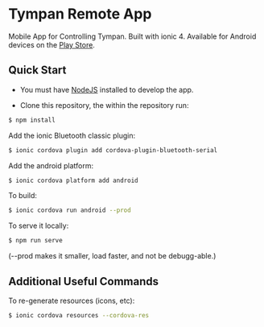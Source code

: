 # Tympan Remote App

Mobile App for Controlling Tympan. Built with ionic 4.  Available for Android devices on the [Play Store](https://play.google.com/store/apps/details?id=com.creare.tympanRemote).

## Quick Start

- You must have [NodeJS](https://nodejs.org/en/) installed to develop the app.

- Clone this repository, the within the repository run:

```bash
$ npm install
```

Add the ionic Bluetooth classic plugin:

```bash
$ ionic cordova plugin add cordova-plugin-bluetooth-serial
```

Add the android platform:

```bash
$ ionic cordova platform add android
```

To build:
```bash
$ ionic cordova run android --prod
```

To serve it locally:
```bash
$ npm run serve
```

(--prod makes it smaller, load faster, and not be debugg-able.)

## Additional Useful Commands

To re-generate resources (icons, etc):

```bash
$ ionic cordova resources --cordova-res
```
